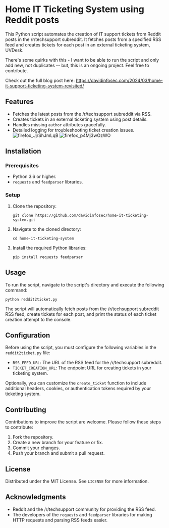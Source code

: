 # Home IT Ticketing System using Reddit posts

This Python script automates the creation of IT support tickets from Reddit posts in the /r/techsupport subreddit. It fetches posts from a specified RSS feed and creates tickets for each post in an external ticketing system, UVDesk.

There's some quirks with this - I want to be able to run the script and only add new, not duplicates -- but, this is an ongoing project. Feel free to contribute.

Check out the full blog post here: https://davidinfosec.com/2024/03/home-it-support-ticketing-system-revisited/

## Features

- Fetches the latest posts from the /r/techsupport subreddit via RSS.
- Creates tickets in an external ticketing system using post details.
- Handles missing `author` attributes gracefully.
- Detailed logging for troubleshooting ticket creation issues.
![firefox_JjrShJmLqB](https://github.com/davidinfosec/Reddit-Post-to-UVDesk-Ticket/assets/87215831/64c67a93-1287-4bd9-9e62-89c528523d0b)
![firefox_p4Mj3wOzWO](https://github.com/davidinfosec/Reddit-Post-to-UVDesk-Ticket/assets/87215831/7c83f424-3da1-46c2-af04-99ca7f330c55)

## Installation

### Prerequisites

- Python 3.6 or higher.
- `requests` and `feedparser` libraries.

### Setup

1. Clone the repository:

   ```
   git clone https://github.com/davidinfosec/home-it-ticketing-system.git
   ```

2. Navigate to the cloned directory:

   ```
   cd home-it-ticketing-system
   ```

3. Install the required Python libraries:

   ```
   pip install requests feedparser
   ```

## Usage

To run the script, navigate to the script's directory and execute the following command:

```
python reddit2ticket.py
```

The script will automatically fetch posts from the /r/techsupport subreddit RSS feed, create tickets for each post, and print the status of each ticket creation attempt to the console.

## Configuration

Before using the script, you must configure the following variables in the `reddit2ticket.py` file:

- `RSS_FEED_URL`: The URL of the RSS feed for the /r/techsupport subreddit.
- `TICKET_CREATION_URL`: The endpoint URL for creating tickets in your ticketing system.

Optionally, you can customize the `create_ticket` function to include additional headers, cookies, or authentication tokens required by your ticketing system.

## Contributing

Contributions to improve the script are welcome. Please follow these steps to contribute:

1. Fork the repository.
2. Create a new branch for your feature or fix.
3. Commit your changes.
4. Push your branch and submit a pull request.

## License

Distributed under the MIT License. See `LICENSE` for more information.

## Acknowledgments

- Reddit and the /r/techsupport community for providing the RSS feed.
- The developers of the `requests` and `feedparser` libraries for making HTTP requests and parsing RSS feeds easier.
```
